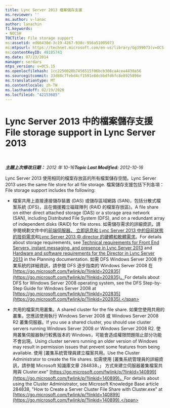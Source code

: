 ```yaml
---
title: Lync Server 2013 檔案儲存支援
ms.reviewer: ''
ms.author: v-lanac
author: lanachin
f1.keywords:
- NOCSH
TOCTitle: File storage support
ms:assetid: ed66430d-3c19-4267-938c-956a51005073
ms:mtpsurl: https://technet.microsoft.com/en-us/library/Gg399073(v=OCS.15)
ms:contentKeyID: 48185743
ms.date: 07/23/2014
manager: serdars
mtps_version: v=OCS.15
ms.openlocfilehash: 1cc2250020b7456515f06bcb308ca4cea4430a56
ms.sourcegitcommit: 33db8c7febd4cf1591e8dcbbdfd6fc8e8925896e
ms.translationtype: MT
ms.contentlocale: zh-TW
ms.lasthandoff: 02/19/2020
ms.locfileid: "42153685"
---
```

<div data-xmlns="http://www.w3.org/1999/xhtml">

<div class="topic" data-xmlns="http://www.w3.org/1999/xhtml" data-msxsl="urn:schemas-microsoft-com:xslt" data-cs="http://msdn.microsoft.com/">

<div data-asp="https://msdn2.microsoft.com/asp">

# <a name="file-storage-support-in-lync-server-2013"></a><span data-ttu-id="fccf4-102">Lync Server 2013 中的檔案儲存支援</span><span class="sxs-lookup"><span data-stu-id="fccf4-102">File storage support in Lync Server 2013</span></span>

</div>

<div id="mainSection">

<div id="mainBody">

<span> </span>

<span data-ttu-id="fccf4-103">_**主題上次修改日期：** 2012 年 10-16_</span><span class="sxs-lookup"><span data-stu-id="fccf4-103">_**Topic Last Modified:** 2012-10-16_</span></span>

<span data-ttu-id="fccf4-104">Lync Server 2013 使用相同的檔案存放區的所有檔案儲存空間。</span><span class="sxs-lookup"><span data-stu-id="fccf4-104">Lync Server 2013 uses the same file store for all file storage.</span></span> <span data-ttu-id="fccf4-105">檔案儲存支援包括下列各項：</span><span class="sxs-lookup"><span data-stu-id="fccf4-105">File storage support includes the following:</span></span>

  - <span data-ttu-id="fccf4-106">檔案共用上直接連接儲存裝置 (DAS) 或儲存區域網路 (SAN)，包括分散式檔案系統 (DFS)，且在備援獨立磁碟陣列 (RAID 的檔案存放區)。</span><span class="sxs-lookup"><span data-stu-id="fccf4-106">A file share on either direct attached storage (DAS) or a storage area network (SAN), including Distributed File System (DFS), and on a redundant array of independent disks (RAID) for file stores.</span></span> <span data-ttu-id="fccf4-107">如需儲存需求的詳細資訊，請參閱規劃文件中的[前端伺服器、 立即訊息和 Lync Server 2013 中的目前狀態的技術需求](lync-server-2013-technical-requirements-for-front-end-servers-instant-messaging-and-presence.md)和[Lync Server 2013 中 director 的硬體和軟體需求](lync-server-2013-hardware-and-software-requirements-for-the-director.md)。</span><span class="sxs-lookup"><span data-stu-id="fccf4-107">For details about storage requirements, see [Technical requirements for Front End Servers, instant messaging, and presence in Lync Server 2013](lync-server-2013-technical-requirements-for-front-end-servers-instant-messaging-and-presence.md) and [Hardware and software requirements for the Director in Lync Server 2013](lync-server-2013-hardware-and-software-requirements-for-the-director.md) in the Planning documentation.</span></span> <span data-ttu-id="fccf4-108">如需 DFS Windows Server 2008 作業系統的詳細資訊，請參閱 DFS 逐步指南的 Windows Server 2008 在[https://go.microsoft.com/fwlink/p/?linkId=202835](https://go.microsoft.com/fwlink/p/?linkid=202835)。</span><span class="sxs-lookup"><span data-stu-id="fccf4-108">For details about DFS for Windows Server 2008 operating system, see the DFS Step-by-Step Guide for Windows Server 2008 at [https://go.microsoft.com/fwlink/p/?linkId=202835](https://go.microsoft.com/fwlink/p/?linkid=202835).</span></span>

  - <span data-ttu-id="fccf4-109">共用的檔案共用叢集。</span><span class="sxs-lookup"><span data-stu-id="fccf4-109">A shared cluster for the file share.</span></span> <span data-ttu-id="fccf4-110">如果您使用共用的叢集，您應該使用執行 Windows Server 2008 或 Windows Server 2008 R2 叢集伺服器。</span><span class="sxs-lookup"><span data-stu-id="fccf4-110">If you use a shared cluster, you should use cluster servers running Windows Server 2008 or Windows Server 2008 R2.</span></span> <span data-ttu-id="fccf4-111">使用叢集伺服器執行較舊版本的 Windows，可能會造成權限問題阻止部分功能不會出現。</span><span class="sxs-lookup"><span data-stu-id="fccf4-111">Using cluster servers running an older version of Windows may result in permission issues that prevent some features from being available.</span></span> <span data-ttu-id="fccf4-112">使用 [叢集系統管理員建立檔案共用。</span><span class="sxs-lookup"><span data-stu-id="fccf4-112">Use the Cluster Administrator to create the file shares.</span></span> <span data-ttu-id="fccf4-113">如需使用 [叢集系統管理員的詳細資訊，請參閱 Microsoft 知識庫文章 284838，」 方式來建立伺服器叢集檔案共用與 Cluster.exe" [https://go.microsoft.com/fwlink/p/?linkId=140899](https://go.microsoft.com/fwlink/p/?linkid=140899)。</span><span class="sxs-lookup"><span data-stu-id="fccf4-113">For details about using the Cluster Administrator, see Microsoft Knowledge Base article 284838, "How to Create a Server Cluster File Share with Cluster.exe" at [https://go.microsoft.com/fwlink/p/?linkId=140899](https://go.microsoft.com/fwlink/p/?linkid=140899).</span></span>

</div>

<span> </span>

</div>

</div>

</div>

